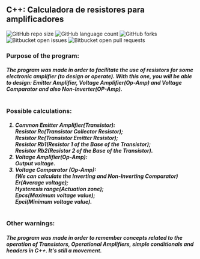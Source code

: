 ## C++: Calculadora de resistores para amplificadores

![GitHub repo size](https://img.shields.io/github/repo-size/KauaMB2/Calculadora-para-amplificadores?style=for-the-badge)
![GitHub language count](https://img.shields.io/github/languages/count/KauaMB2/Calculadora-para-amplificadores?style=for-the-badge)
![GitHub forks](https://img.shields.io/github/forks/KauaMB2/Calculadora-para-amplificadores?style=for-the-badge)
![Bitbucket open issues](https://img.shields.io/bitbucket/issues/KauaMB2/Calculadora-para-amplificadores?style=for-the-badge)
![Bitbucket open pull requests](https://img.shields.io/bitbucket/pr-raw/KauaMB2/Calculadora-para-amplificadores?style=for-the-badge)


<h3> Purpose of the program: </h3>
<h5> The program was made in order to facilitate the use of resistors for some electronic amplifier (to design or operate).
With this one, you will be able to design: Emitter Amplifier, Voltage Amplifier(Op-Amp) and Voltage Comparator and also Non-Inverter(OP-Amp).</h5>
<h1></h1>
<h3> Possible calculations: </h3>
<h5>
<ol>
<li>Common Emitter Amplifier(Transistor):
<br> Resistor Rc(Transistor Collector Resistor);
<br> Resistor Re(Transistor Emitter Resistor);
<br> Resistor Rb1(Resistor 1 of the Base of the Transistor);
<br> Resistor Rb2(Resistor 2 of the Base of the Transistor).
<li>Voltage Amplifier(Op-Amp):
<br>Output voltage.
<li>Voltage Comparator (Op-Amp):<br>
(We can calculate the Inverting and Non-Inverting Comparator)
<br>Er(Average voltage);
<br>Hysteresis range(Actuation zone);
<br>Epcs(Maximum voltage value);
<br>Epci(Minimum voltage value).
</ol>
</h5>
<h1></h1>
<h3>Other warnings:</h3>
<h5>The program was made in order to remember concepts related to the operation of Transistors, Operational Amplifiers, simple conditionals and headers in C++. It's still a movement.</h5>
<h5></h5>
<h1></h1>
